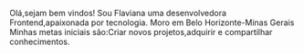 Olá,sejam bem vindos!
  Sou Flaviana uma desenvolvedora Frontend,apaixonada por tecnologia.
  Moro em Belo Horizonte-Minas Gerais
  Minhas metas iniciais são:Criar novos projetos,adquirir e compartilhar conhecimentos.
  



